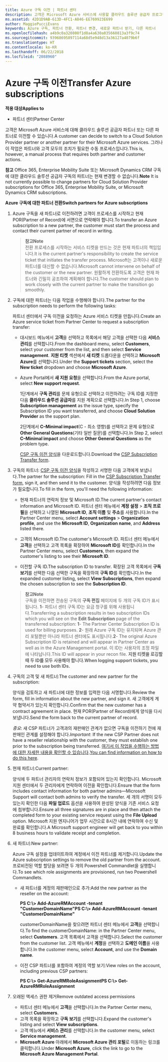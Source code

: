 ```yaml
---
title: Azure 구독 이전 | 파트너 센터
description: 고객은 Microsoft Azure 서비스에 사용할 클라우드 솔루션 공급자 프로그램의 파트너를 변경할 수 있습니다. 그러나 이 작업은 파트너와 고객 모두의 조치가 필요한 수동 프로세스입니다.
ms.assetid: 42D1D9AB-613D-4FC1-A846-EE769923E699
author: MaggiePucciEvans
keywords: Azure 구독, 파트너 전환, 파트너 변경, 새로운 파트너 받기, 다른 파트너
ms.openlocfilehash: a4b9c0a320808f1d8a4a630a035660813a3f9c74
ms.sourcegitcommit: 93968695897114a68d5e948d13a36127a4079b6f
ms.translationtype: HT
ms.contentlocale: ko-KR
ms.lasthandoff: 06/22/2018
ms.locfileid: "2088960"
---
```

# <a name="transfer-azure-subscriptions"></a><span data-ttu-id="32aa1-105">Azure 구독 이전</span><span class="sxs-lookup"><span data-stu-id="32aa1-105">Transfer Azure subscriptions</span></span> 

**<span data-ttu-id="32aa1-106">적용 대상</span><span class="sxs-lookup"><span data-stu-id="32aa1-106">Applies to</span></span>**

-  <span data-ttu-id="32aa1-107">파트너 센터</span><span class="sxs-lookup"><span data-stu-id="32aa1-107">Partner Center</span></span>

<span data-ttu-id="32aa1-108">고객은 Microsoft Azure 서비스에 대해 클라우드 솔루션 공급자 파트너 또는 다른 파트너로 이전할 수 있습니다.</span><span class="sxs-lookup"><span data-stu-id="32aa1-108">A customer can decide to switch to a Cloud Solution Provider partner or another partner for their Microsoft Azure services.</span></span> <span data-ttu-id="32aa1-109">그러나 이 작업은 파트너와 고객 모두의 조치가 필요한 수동 프로세스입니다.</span><span class="sxs-lookup"><span data-stu-id="32aa1-109">This is, however, a manual process that requires both partner and customer actions.</span></span>

<span data-ttu-id="32aa1-110">**참고** Office 365, Enterprise Mobility Suite 또는 Microsoft Dynamics CRM 구독에 대한 클라우드 솔루션 공급자 구독의 파트너는 현재 변경할 수 없습니다.</span><span class="sxs-lookup"><span data-stu-id="32aa1-110">**Note**  It is not currently possible to change partners for Cloud Solution Provider subscriptions for Office 365, Enterprise Mobility Suite, or Microsoft Dynamics CRM subscriptions.</span></span>



**<span data-ttu-id="32aa1-111">Azure 구독에 대한 파트너 전환</span><span class="sxs-lookup"><span data-stu-id="32aa1-111">Switch partners for Azure subscriptions</span></span>**

1.  <span data-ttu-id="32aa1-112">Azure 구독을 새 파트너로 이전하려면 고객이 프로세스를 시작하고 현재 POR(Partner of Record)에 서면으로 연락해야 합니다.</span><span class="sxs-lookup"><span data-stu-id="32aa1-112">To transfer an Azure subscription to a new partner, the customer must start the process and contact their current partner of record in writing.</span></span> 

    >**<span data-ttu-id="32aa1-113">참고</span><span class="sxs-lookup"><span data-stu-id="32aa1-113">Note</span></span>**<br> <span data-ttu-id="32aa1-114">전환 프로세스를 시작하는 서비스 티켓을 만드는 것은 현재 파트너의 책임입니다.</span><span class="sxs-lookup"><span data-stu-id="32aa1-114">It is the current partner's responsibility to create the service ticket that initiates the transfer process.</span></span> <span data-ttu-id="32aa1-115">Microsoft는 고객이나 새로운 파트너를 대신할 수 없습니다.</span><span class="sxs-lookup"><span data-stu-id="32aa1-115">Microsoft cannot intervene on behalf of the customer or the new partner.</span></span> <span data-ttu-id="32aa1-116">원활하게 전환하도록 고객은 현재 파트너와 긴밀히 공조하여 계획해야 합니다.</span><span class="sxs-lookup"><span data-stu-id="32aa1-116">The customer should plan to work closely with the current partner to make the transition go smoothly.</span></span>

2.  <span data-ttu-id="32aa1-117">구독에 대한 파트너는 다음 작업을 수행해야 합니다.</span><span class="sxs-lookup"><span data-stu-id="32aa1-117">The partner for the subscription needs to perform the following tasks:</span></span>

    <span data-ttu-id="32aa1-118">파트너 센터에서 구독 이전을 요청하는 Azure 서비스 티켓을 만듭니다.</span><span class="sxs-lookup"><span data-stu-id="32aa1-118">Create an Azure service ticket from Partner Center to request a subscription transfer:</span></span>

    -   <span data-ttu-id="32aa1-119">대시보드 메뉴에서 **고객**을 선택하고 목록에서 해당 고객을 선택한 다음 **서비스 관리**를 선택합니다.</span><span class="sxs-lookup"><span data-stu-id="32aa1-119">From the dashboard menu, select **Customers**, select your customer from the list, and then select **Service management**.</span></span> <span data-ttu-id="32aa1-120">**지원 티켓** 섹션에서 **새 티켓** 드롭다운을 선택하고 **Microsoft Azure**를 선택합니다.</span><span class="sxs-lookup"><span data-stu-id="32aa1-120">Under the **Support tickets** section, select the **New ticket** dropdown and choose **Microsoft Azure**.</span></span>

    -   <span data-ttu-id="32aa1-121">Azure Portal에서 **새 지원 요청**을 선택합니다.</span><span class="sxs-lookup"><span data-stu-id="32aa1-121">From the Azure portal, select **New support request**.</span></span>

        <span data-ttu-id="32aa1-122">1단계에서 **구독 관리**를 문제 유형으로 선택하고 이전하려는 구독 ID를 지정한 다음 **클라우드 솔루션 공급자**를 지원 계획으로 선택합니다.</span><span class="sxs-lookup"><span data-stu-id="32aa1-122">In Step 1, choose **Subscription management** as the issue type, specify the Subscription ID you want transferred, and choose **Cloud Solution Provider** as the support plan.</span></span>

        <span data-ttu-id="32aa1-123">2단계에서 **C–Minimal impact**(C - 최소 영향)를 선택하고 문제 유형으로 **Other General Questions**(기타 일반 질문)를 선택합니다.</span><span class="sxs-lookup"><span data-stu-id="32aa1-123">In Step 2, select **C–Minimal impact** and choose **Other General Questions** as the problem type.</span></span>

        <span data-ttu-id="32aa1-124">[CSP 구독 이전 양식](https://assets.windowsphone.com/5222c408-e546-4e01-b72a-2ec7d4c43d57/CSP_Subscription_Transfer_Form_Azure_InvariantCulture_Default.zip)을 다운로드합니다.</span><span class="sxs-lookup"><span data-stu-id="32aa1-124">Download the [CSP Subscription Transfer form](https://assets.windowsphone.com/5222c408-e546-4e01-b72a-2ec7d4c43d57/CSP_Subscription_Transfer_Form_Azure_InvariantCulture_Default.zip).</span></span>

3.  <span data-ttu-id="32aa1-125">구독의 파트너: [CSP 구독 이전 양식](https://assets.windowsphone.com/5222c408-e546-4e01-b72a-2ec7d4c43d57/CSP_Subscription_Transfer_Form_Azure_InvariantCulture_Default.zip)을 작성하고 서명한 다음 고객에게 보냅니다.</span><span class="sxs-lookup"><span data-stu-id="32aa1-125">The partner for the subscription: Fill in the [CSP Subscription Transfer form](https://assets.windowsphone.com/5222c408-e546-4e01-b72a-2ec7d4c43d57/CSP_Subscription_Transfer_Form_Azure_InvariantCulture_Default.zip), sign it, and then send it to the customer.</span></span> <span data-ttu-id="32aa1-126">양식을 작성하려면 다음 정보가 필요합니다.</span><span class="sxs-lookup"><span data-stu-id="32aa1-126">To fill in the form, you'll need the following information:</span></span>

    -   <span data-ttu-id="32aa1-127">현재 파트너의 연락처 정보 및 Microsoft ID.</span><span class="sxs-lookup"><span data-stu-id="32aa1-127">The current partner's contact information and Microsoft ID.</span></span> <span data-ttu-id="32aa1-128">파트너 센터 메뉴에서 **계정 설정** &gt; **조직 프로필**을 선택하고 나열된 **Microsoft ID**, **조직 이름** 및 **주소**를 사용합니다.</span><span class="sxs-lookup"><span data-stu-id="32aa1-128">In the Partner Center menu, select **Account settings** &gt; **Organization profile**, and use the **Microsoft ID**, **Organization name**, and **Address** listed there.</span></span>

    -   <span data-ttu-id="32aa1-129">고객의 Microsoft ID.</span><span class="sxs-lookup"><span data-stu-id="32aa1-129">The customer's Microsoft ID.</span></span> <span data-ttu-id="32aa1-130">파트너 센터 메뉴에서 **고객**을 선택하고 고객 목록을 확장하여 **Microsoft ID**를 확인합니다.</span><span class="sxs-lookup"><span data-stu-id="32aa1-130">In the Partner Center menu, select **Customers**, then expand the customer's listing to see their **Microsoft ID**.</span></span>

    -   <span data-ttu-id="32aa1-131">이전할 구독 ID.</span><span class="sxs-lookup"><span data-stu-id="32aa1-131">The subscription ID to transfer.</span></span> <span data-ttu-id="32aa1-132">확장된 고객 목록에서 **구독 보기**를 선택한 다음 선택한 구독을 확장하여 **구독 ID**를 확인합니다.</span><span class="sxs-lookup"><span data-stu-id="32aa1-132">In the expanded customer listing, select **View Subscriptions**, then expand the chosen subscription to see the **Subscription ID**.</span></span>

    >**<span data-ttu-id="32aa1-133">참고</span><span class="sxs-lookup"><span data-stu-id="32aa1-133">Note</span></span>**<br> <span data-ttu-id="32aa1-134">구독을 이전하면 전송된 구독의 **구독 편집** 페이지에 두 개의 구독 ID가 표시됩니다. **1**- 파트너 센터 구독 ID는 요금 청구를 위해 사용됩니다.</span><span class="sxs-lookup"><span data-stu-id="32aa1-134">Transferring a subscription results in two subscription IDs which you will see on the **Edit Subscription** page of the transferred subscription: **1**- The Partner Center Subscription ID is used for billing purposes.</span></span> 
    <span data-ttu-id="32aa1-135">**2**- 원래 Azure 구독 ID는 유지되며 Azure 관리 포털뿐만 아니라 파트너 센터에도 표시됩니다.</span><span class="sxs-lookup"><span data-stu-id="32aa1-135">**2**-  The original Azure Subscription ID is retained and will appear in Partner Center as well as in the Azure Management portal.</span></span> <span data-ttu-id="32aa1-136">이 ID는 사용자의 조정 파일에 나타납니다.</span><span class="sxs-lookup"><span data-stu-id="32aa1-136">This ID will appear in your recon file.</span></span>  **<span data-ttu-id="32aa1-137">지원 티켓을 로깅할 때 두 ID를 모두 사용해야 합니다.</span><span class="sxs-lookup"><span data-stu-id="32aa1-137">When logging support tickets, you need to use both IDs.</span></span>**

4.  <span data-ttu-id="32aa1-138">구독의 고객 및 새 파트너:</span><span class="sxs-lookup"><span data-stu-id="32aa1-138">The customer and new partner for the subscription:</span></span>

    <span data-ttu-id="32aa1-139">양식을 검토하고 새 파트너에 대한 정보를 입력한 다음 서명합니다.</span><span class="sxs-lookup"><span data-stu-id="32aa1-139">Review the form, fill in information about the new partner, and sign it.</span></span> <span data-ttu-id="32aa1-140">새 고객에게 계약 협약서가 있는지 확인합니다.</span><span class="sxs-lookup"><span data-stu-id="32aa1-140">Confirm that the new customer has a contract agreement in place.</span></span> <span data-ttu-id="32aa1-141">현재 POR(Partner of Record)에게 양식을 다시 보냅니다.</span><span class="sxs-lookup"><span data-stu-id="32aa1-141">Send the form back to the current partner of record.</span></span>

    <span data-ttu-id="32aa1-142">*중요*: 새 CSP 파트너가 고객과의 재판매인 관계가 없으면 구독을 이전하기 전에 재판매인 관계를 설정해야 합니다.</span><span class="sxs-lookup"><span data-stu-id="32aa1-142">*Important*: If the new CSP Partner does not have a reseller relationship with the customer, they must establish one prior to the subscription being transferred.</span></span> <span data-ttu-id="32aa1-143">[여기서 이 작업을 수행하는 방법에 대한 자세한 내용을 확인할 수 있습니다](request-a-relationship-with-a-customer.md).</span><span class="sxs-lookup"><span data-stu-id="32aa1-143">[You can find information on how to do this here](request-a-relationship-with-a-customer.md).</span></span>

5.  <span data-ttu-id="32aa1-144">현재 파트너:</span><span class="sxs-lookup"><span data-stu-id="32aa1-144">Current partner:</span></span>

    <span data-ttu-id="32aa1-145">양식에 두 파트너 관리자의 연락처 정보가 포함되어 있는지 확인합니다. Microsoft 지원 센터에서 두 관리자에게 연락하여 이전을 확인합니다.</span><span class="sxs-lookup"><span data-stu-id="32aa1-145">Ensure that the form includes contact information for both partner admins—Microsoft Support will contact both admins to verify the transfer.</span></span> <span data-ttu-id="32aa1-146">세 개의 서명이 모두 있는지 확인한 다음 **파일 업로드** 옵션을 사용하여 완성된 양식을 기존 서비스 요청에 첨부합니다.</span><span class="sxs-lookup"><span data-stu-id="32aa1-146">Ensure all three signatures are in place and then attach the completed form to your existing service request using the **File Upload** option.</span></span> <span data-ttu-id="32aa1-147">Microsoft 지원 엔지니어가 업무 시간으로 8시간 내에 연락하여 수신 및 완료를 확인합니다.</span><span class="sxs-lookup"><span data-stu-id="32aa1-147">A Microsoft support engineer will get back to you within 8 business hours to validate receipt and completion.</span></span>

6.  <span data-ttu-id="32aa1-148">새 파트너:</span><span class="sxs-lookup"><span data-stu-id="32aa1-148">New partner:</span></span>

    <span data-ttu-id="32aa1-149">Azure 구독 설정을 업데이트하여 계정에서 이전 파트너를 제거합니다.</span><span class="sxs-lookup"><span data-stu-id="32aa1-149">Update the Azure subscription settings to remove the old partner from the account.</span></span> <span data-ttu-id="32aa1-150">프로비전된 역할 할당을 보려면 두 개의 Powershell Commandlet을 실행합니다.</span><span class="sxs-lookup"><span data-stu-id="32aa1-150">To see which role assignments are provisioned, run two Powershell Commandlets.</span></span>

    -   <span data-ttu-id="32aa1-151">새 파트너를 계정의 재판매인으로 추가:</span><span class="sxs-lookup"><span data-stu-id="32aa1-151">Add the new partner as the reseller on the account:</span></span>

        **<span data-ttu-id="32aa1-152">PS C:\\&gt; Add-AzureRMAccount -tenant "CustomerDomainName"</span><span class="sxs-lookup"><span data-stu-id="32aa1-152">PS C:\\&gt; Add-AzureRMAccount -tenant "CustomerDomainName"</span></span>**

        <span data-ttu-id="32aa1-153">customerDomainName을 찾으려면 파트너 센터 메뉴에서 **고객**을 선택합니다.</span><span class="sxs-lookup"><span data-stu-id="32aa1-153">To find the customerDomainName: in the Partner Center menu, select **Customers**.</span></span> <span data-ttu-id="32aa1-154">고객 목록에서 고객을 선택합니다.</span><span class="sxs-lookup"><span data-stu-id="32aa1-154">Select the customer from the customer list.</span></span> <span data-ttu-id="32aa1-155">고객 메뉴에서 **계정**을 선택하고 **도메인 이름**을 사용합니다.</span><span class="sxs-lookup"><span data-stu-id="32aa1-155">In the customer menu, select **Account**, and use the **Domain name**.</span></span>

    -   <span data-ttu-id="32aa1-156">이전 CSP 파트너를 포함하여 계정의 역할 보기:</span><span class="sxs-lookup"><span data-stu-id="32aa1-156">View roles on the account, including previous CSP partners:</span></span>

        **<span data-ttu-id="32aa1-157">PS C:\\&gt; Get-AzureRMRoleAssignment</span><span class="sxs-lookup"><span data-stu-id="32aa1-157">PS C:\\&gt; Get-AzureRMRoleAssignment</span></span>**

7. <span data-ttu-id="32aa1-158">오래된 액세스 권한 제거</span><span class="sxs-lookup"><span data-stu-id="32aa1-158">Remove outdated access permissions</span></span>

    -  <span data-ttu-id="32aa1-159">파트너 센터 메뉴에서 **고객**을 선택합니다.</span><span class="sxs-lookup"><span data-stu-id="32aa1-159">In the Partner Center menu, select **Customers**.</span></span> 
    -  <span data-ttu-id="32aa1-160">고객 목록을 확장하고 **구독 보기**를 선택합니다.</span><span class="sxs-lookup"><span data-stu-id="32aa1-160">Expand the customer's listing and select **View subscriptions**.</span></span> 
    -  <span data-ttu-id="32aa1-161">고객 메뉴에서 **서비스 관리**를 선택합니다.</span><span class="sxs-lookup"><span data-stu-id="32aa1-161">In the customer menu, select **Service management**.</span></span> 
    -  <span data-ttu-id="32aa1-162">**Microsoft Azure** 아래에서 **Microsoft Azure 관리 포털**로 이동하는 링크를 클릭합니다.</span><span class="sxs-lookup"><span data-stu-id="32aa1-162">Under **Microsoft Azure**, click the link to go to the **Microsoft Azure Management Portal**.</span></span>

 

 



